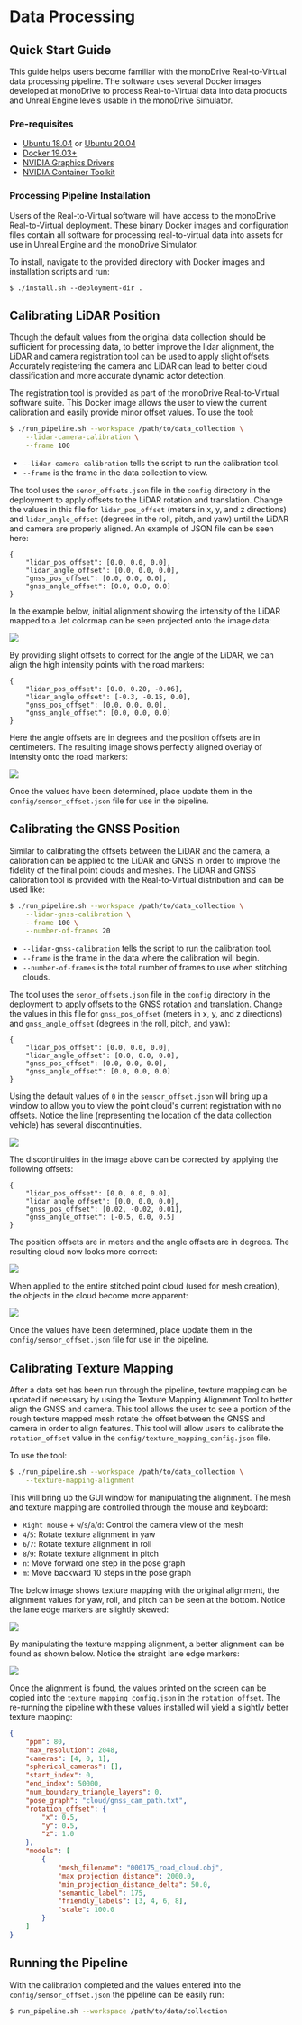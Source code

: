 # Data Processing

## Quick Start Guide

This guide helps users become familiar with the monoDrive Real-to-Virtual data
processing pipeline. The software uses several Docker images developed at
monoDrive to process Real-to-Virtual data into data products and Unreal Engine
levels usable in the monoDrive Simulator.

### Pre-requisites

* [Ubuntu 18.04](https://releases.ubuntu.com/18.04.4/) or [Ubuntu 20.04](https://releases.ubuntu.com/20.04/)
* [Docker 19.03+](https://docs.docker.com/install/linux/docker-ce/ubuntu/)
* [NVIDIA Graphics Drivers](https://www.nvidia.com/Download/index.aspx)
* [NVIDIA Container Toolkit](https://github.com/NVIDIA/nvidia-docker#ubuntu-16041804-debian-jessiestretchbuster)

### Processing Pipeline Installation

Users of the Real-to-Virtual software will have access to the monoDrive 
Real-to-Virtual deployment. These binary Docker images and configuration files 
contain all software for processing real-to-virtual data into assets for use in 
Unreal Engine and the monoDrive Simulator.

To install, navigate to the provided directory with Docker images and 
installation scripts and run:

```
$ ./install.sh --deployment-dir .
```

## Calibrating LiDAR Position

Though the default values from the original data collection should be sufficient
for processing data, to better improve the lidar alignment, the LiDAR and 
camera registration tool can be used to apply slight offsets. Accurately 
registering the camera and LiDAR can lead to better cloud classification and 
more accurate dynamic actor detection.

The registration tool is provided as part of the monoDrive Real-to-Virtual 
software suite. This Docker image allows the user to view the current 
calibration and easily provide minor offset values. To use the tool: 

```bash
$ ./run_pipeline.sh --workspace /path/to/data_collection \
    --lidar-camera-calibration \
    --frame 100 
```

* `--lidar-camera-calibration` tells the script to run the calibration tool.
* `--frame` is the frame in the data collection to view. 

The tool uses the `senor_offsets.json` file in the `config` directory in the 
deployment to apply offsets to the LiDAR rotation and translation. Change the 
values in this file for `lidar_pos_offset` (meters in x, y, and z directions) 
and `lidar_angle_offset` (degrees in the roll, pitch, and yaw) until the 
LiDAR and camera are properly aligned. An example of JSON file can be seen here:

```
{
    "lidar_pos_offset": [0.0, 0.0, 0.0],
    "lidar_angle_offset": [0.0, 0.0, 0.0],
    "gnss_pos_offset": [0.0, 0.0, 0.0],
    "gnss_angle_offset": [0.0, 0.0, 0.0]
}
```

In the example below, initial alignment showing the intensity of the LiDAR 
mapped to a Jet colormap can be seen projected onto the image data:

<div class="img_container">
    <img class='lg_img' src="../imgs/lidar_camera_calibration_before.png"/>
</div>

By providing slight offsets to correct for the angle of the LiDAR, we can align
the high intensity points with the road markers:

```
{
    "lidar_pos_offset": [0.0, 0.20, -0.06],
    "lidar_angle_offset": [-0.3, -0.15, 0.0],
    "gnss_pos_offset": [0.0, 0.0, 0.0],
    "gnss_angle_offset": [0.0, 0.0, 0.0]
}
```

Here the angle offsets are in degrees and the position offsets are in 
centimeters. The resulting image shows perfectly aligned overlay of intensity 
onto the road markers:

<div class="img_container">
    <img class='lg_img' src="../imgs/lidar_camera_calibration_after.png"/>
</div>

Once the values have been determined, place update them in the 
`config/sensor_offset.json` file for use in the pipeline.

## Calibrating the GNSS Position

Similar to calibrating the offsets between the LiDAR and the camera, a 
calibration can be applied to the LiDAR and GNSS in order to improve the 
fidelity of the final point clouds and meshes. The LiDAR and GNSS calibration 
tool is provided with the Real-to-Virtual distribution and can be used like:

```bash
$ ./run_pipeline.sh --workspace /path/to/data_collection \
    --lidar-gnss-calibration \
    --frame 100 \
    --number-of-frames 20
```

* `--lidar-gnss-calibration` tells the script to run the calibration tool.
* `--frame` is the frame in the data where the calibration will begin.
* `--number-of-frames` is the total number of frames to use when stitching clouds.

The tool uses the `senor_offsets.json` file in the `config` directory in the 
deployment to apply offsets to the GNSS rotation and translation. Change the 
values in this file for `gnss_pos_offset` (meters in x, y, and z directions) 
and `gnss_angle_offset` (degrees in the roll, pitch, and yaw):

```
{
    "lidar_pos_offset": [0.0, 0.0, 0.0],
    "lidar_angle_offset": [0.0, 0.0, 0.0],
    "gnss_pos_offset": [0.0, 0.0, 0.0],
    "gnss_angle_offset": [0.0, 0.0, 0.0]
}
```
Using the default values of `0` in the `sensor_offset.json` will bring up a 
window to allow you to view the point cloud's current registration with no 
offsets. Notice the line (representing the location of the data collection 
vehicle) has several discontinuities.

<div class="img_container">
    <img class='lg_img' src="../imgs/lidar_gnss_calibration_before.png"/>
</div>

The discontinuities in the image above can be corrected by applying the 
following offsets:

```
{
    "lidar_pos_offset": [0.0, 0.0, 0.0],
    "lidar_angle_offset": [0.0, 0.0, 0.0],
    "gnss_pos_offset": [0.02, -0.02, 0.01],
    "gnss_angle_offset": [-0.5, 0.0, 0.5]
}
```

The position offsets are in meters and the angle offsets are in degrees. 
The resulting cloud now looks more correct: 

<div class="img_container">
    <img class='lg_img' src="../imgs/lidar_gnss_calibration_after.png"/>
</div>

When applied to the entire stitched point cloud (used for mesh creation), the
objects in the cloud become more apparent: 

<div class="img_container">
    <img class='lg_img' src="../imgs/lidar_close_up.png"/>
</div>

Once the values have been determined, place update them in the 
`config/sensor_offset.json` file for use in the pipeline.

## Calibrating Texture Mapping

After a data set has been run through the pipeline, texture mapping can be 
updated if necessary by using the Texture Mapping Alignment Tool
to better align the GNSS and camera. This tool allows the user to see
a portion of the rough texture mapped mesh rotate the offset between the 
GNSS and camera in order to align features. This tool will allow users to 
calibrate the `rotation_offset` value in the 
`config/texture_mapping_config.json` file.

To use the tool:

```bash
$ ./run_pipeline.sh --workspace /path/to/data_collection \
    --texture-mapping-alignment
```

This will bring up the GUI window for manipulating the alignment. The mesh and
texture mapping are controlled through the mouse and keyboard:

* `Right mouse` + `w`/`s`/`a`/`d`: Control the camera view of the mesh
* `4`/`5`: Rotate texture alignment in yaw
* `6`/`7`: Rotate texture alignment in roll
* `8`/`9`: Rotate texture alignment in pitch
* `n`: Move forward one step in the pose graph
* `m`: Move backward 10 steps in the pose graph

The below image shows texture mapping with the original alignment, the alignment
values for yaw, roll, and pitch can be seen at the bottom. Notice the lane
edge markers are slightly skewed:

<div class="img_container">
    <img class='lg_img' src="../imgs/alignment_tool_misaligned.png"/>
</div>

By manipulating the texture mapping alignment, a better alignment can be found
as shown below. Notice the straight lane edge markers:

<div class="img_container">
    <img class='lg_img' src="../imgs/alignment_tool_aligned.png"/>
</div>

Once the alignment is found, the values printed on the screen can be copied into
the `texture_mapping_config.json` in the `rotation_offset`. The re-running
the pipeline with these values installed will yield a slightly better texture
mapping:

```json
{
    "ppm": 80,
    "max_resolution": 2048,
    "cameras": [4, 0, 1],
    "spherical_cameras": [],
    "start_index": 0,
    "end_index": 50000,
    "num_boundary_triangle_layers": 0,
    "pose_graph": "cloud/gnss_cam_path.txt",
    "rotation_offset": {
        "x": 0.5,
        "y": 0.5,
        "z": 1.0
    },
    "models": [
        {
            "mesh_filename": "000175_road_cloud.obj",
            "max_projection_distance": 2000.0,
            "min_projection_distance_delta": 50.0,
            "semantic_label": 175,
            "friendly_labels": [3, 4, 6, 8],
            "scale": 100.0
        }
    ]
}
```

## Running the Pipeline

With the calibration completed and the values entered into the 
`config/sensor_offset.json` the pipeline can be easily run:

```bash
$ run_pipeline.sh --workspace /path/to/data/collection
```
<p>&nbsp;</p>